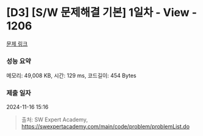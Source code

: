 # [D3] [S/W 문제해결 기본] 1일차 - View - 1206 

[문제 링크](https://swexpertacademy.com/main/code/problem/problemDetail.do?contestProbId=AV134DPqAA8CFAYh) 

### 성능 요약

메모리: 49,008 KB, 시간: 129 ms, 코드길이: 454 Bytes

### 제출 일자

2024-11-16 15:16



> 출처: SW Expert Academy, https://swexpertacademy.com/main/code/problem/problemList.do